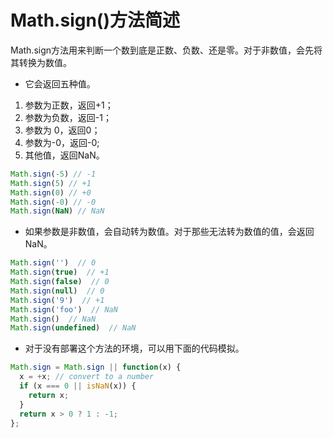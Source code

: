 # Math.sign()方法简述

Math.sign方法用来判断一个数到底是正数、负数、还是零。对于非数值，会先将其转换为数值。

* 它会返回五种值。

1. 参数为正数，返回+1；
2. 参数为负数，返回-1；
3. 参数为 0，返回0；
4. 参数为-0，返回-0;
5. 其他值，返回NaN。

```js
Math.sign(-5) // -1
Math.sign(5) // +1
Math.sign(0) // +0
Math.sign(-0) // -0
Math.sign(NaN) // NaN
```

* 如果参数是非数值，会自动转为数值。对于那些无法转为数值的值，会返回NaN。

```js
Math.sign('')  // 0
Math.sign(true)  // +1
Math.sign(false)  // 0
Math.sign(null)  // 0
Math.sign('9')  // +1
Math.sign('foo')  // NaN
Math.sign()  // NaN
Math.sign(undefined)  // NaN
```

* 对于没有部署这个方法的环境，可以用下面的代码模拟。

```js
Math.sign = Math.sign || function(x) {
  x = +x; // convert to a number
  if (x === 0 || isNaN(x)) {
    return x;
  }
  return x > 0 ? 1 : -1;
};
```